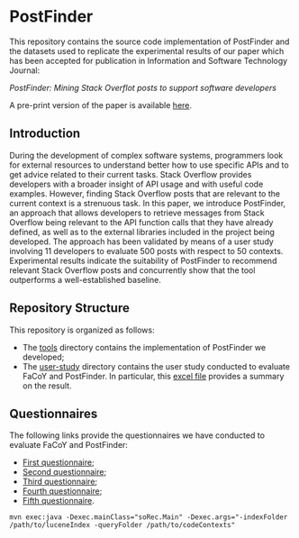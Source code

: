 
# PostFinder
This repository contains the source code implementation of PostFinder and the datasets used to replicate the experimental results of our paper which has been accepted for publication in Information and Software Technology Journal:

_PostFinder: Mining Stack Overflot posts to support software developers_

A pre-print version of the paper is available [here](https://github.com/MDEGroup/PostFinder/blob/master/IST-SOrec.pdf).

## Introduction
During the development of complex software systems, programmers look for external resources to understand better how to use specific APIs and to get advice related to their current tasks. Stack Overflow provides developers with a broader insight of API usage and with useful code examples. However, finding Stack Overflow posts that are relevant to the current context is a strenuous task. In this paper, we introduce PostFinder, an approach that allows developers to retrieve messages from Stack Overflow being relevant to the API function calls that they have already defined, as well as to the external libraries included in the project being developed. The approach has been validated by means of a user study involving 11 developers to evaluate 500 posts with respect to 50 contexts. Experimental results indicate the suitability of PostFinder to recommend relevant Stack Overflow posts and concurrently show that the tool outperforms a well-established baseline.

## Repository Structure
This repository is organized as follows:

* The [tools](./tools) directory contains the implementation of PostFinder we developed;
* The [user-study](./user-study) directory contains the user study conducted to evaluate FaCoY and PostFinder. In particular, this [excel file](./user-study/UserEvaluationResults.xlsx) provides a summary on the result.

## Questionnaires
The following links provide the questionnaires we have conducted to evaluate FaCoY and PostFinder:

* [First questionnaire](https://docs.google.com/forms/d/e/1FAIpQLScyfDQsf5wz0gze6Z_CZfhrqy71f4h8KiWl-nX-6vm0rh2YlA/viewform?usp=pp_url);
* [Second questionnaire](https://docs.google.com/forms/d/e/1FAIpQLSdngaMJKtA3cCtjnzz2Br3qEGUV5ok1P9MkWAtP-PmjHcpa0A/viewform);
* [Third questionnaire](https://docs.google.com/forms/d/e/1FAIpQLSezCjqRAWLSD14pLHnrWA2QDvlQAdHtXRoL74iZzbMz5lCmeQ/viewform?usp=pp_url);
* [Fourth questionnaire](https://docs.google.com/forms/d/e/1FAIpQLSeETcUGH5zpJyS7k3i0MJx86jUaJ4ti5Pj-SYe6f1IoOheseg/viewform?usp=pp_url);
* [Fifth questionnaire](https://docs.google.com/forms/d/e/1FAIpQLSel1fh8mp7vMCFf0XaTlFWyq0xQ8scHjbPS5tqqzfG_3wW2NQ/viewform?usp=pp_url).



```
mvn exec:java -Dexec.mainClass="soRec.Main" -Dexec.args="-indexFolder /path/to/luceneIndex -queryFolder /path/to/codeContexts"
```

